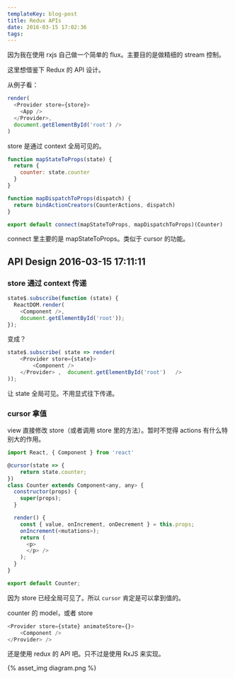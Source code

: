 ```yaml
---
templateKey: blog-post
title: Redux APIs
date: 2016-03-15 17:02:36
tags:
---
```


因为我在使用 rxjs 自己做一个简单的 flux。主要目的是做精细的 stream 控制。

这里想借鉴下 Redux 的 API 设计。

从例子看：

```js
render(
  <Provider store={store}>
    <App />
  </Provider>,
  document.getElementById('root') />
)
```

store 是通过 context 全局可见的。

```js
function mapStateToProps(state) {
  return {
    counter: state.counter
  }
}

function mapDispatchToProps(dispatch) {
  return bindActionCreators(CounterActions, dispatch)
}

export default connect(mapStateToProps, mapDispatchToProps)(Counter)
```

connect 里主要的是 mapStateToProps。类似于 cursor 的功能。

## API Design 2016-03-15 17:11:11

### store 通过 context 传递

```js
state$.subscribe(function (state) {
  ReactDOM.render(
    <Component />,
    document.getElementById('root'));
});
```

变成？

```js
state$.subscribe( state => render(
    <Provider store={state}>
        <Component />
    </Provider> ,  document.getElementById('root')   />
));
```

让 state 全局可见。不用显式往下传递。

### cursor 拿值

view 直接修改 store（或者调用 store 里的方法）。暂时不觉得 actions 有什么特别大的作用。

```js
import React, { Component } from 'react'

@cursor(state => {
    return state.counter;
})
class Counter extends Component<any, any> {
  constructor(props) {
    super(props);
  }

  render() {
    const { value, onIncrement, onDecrement } = this.props;
    onIncrement(<mutations>);
    return (
      <p>
      </p> />
    );
  }
}

export default Counter;
```

因为 store 已经全局可见了。所以 `cursor` 肯定是可以拿到值的。

counter 的 model，或者 store

```js
<Provider store={state} animateStore={}>
    <Component />
</Provider> />
```

还是使用 redux 的 API 吧。只不过是使用 RxJS 来实现。

{% asset_img diagram.png %}

